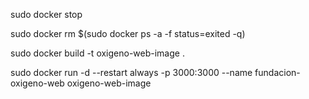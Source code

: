 sudo docker stop

sudo docker rm $(sudo docker ps -a -f status=exited -q)

sudo docker build -t oxigeno-web-image .

sudo docker run  -d --restart always -p 3000:3000 --name fundacion-oxigeno-web oxigeno-web-image
